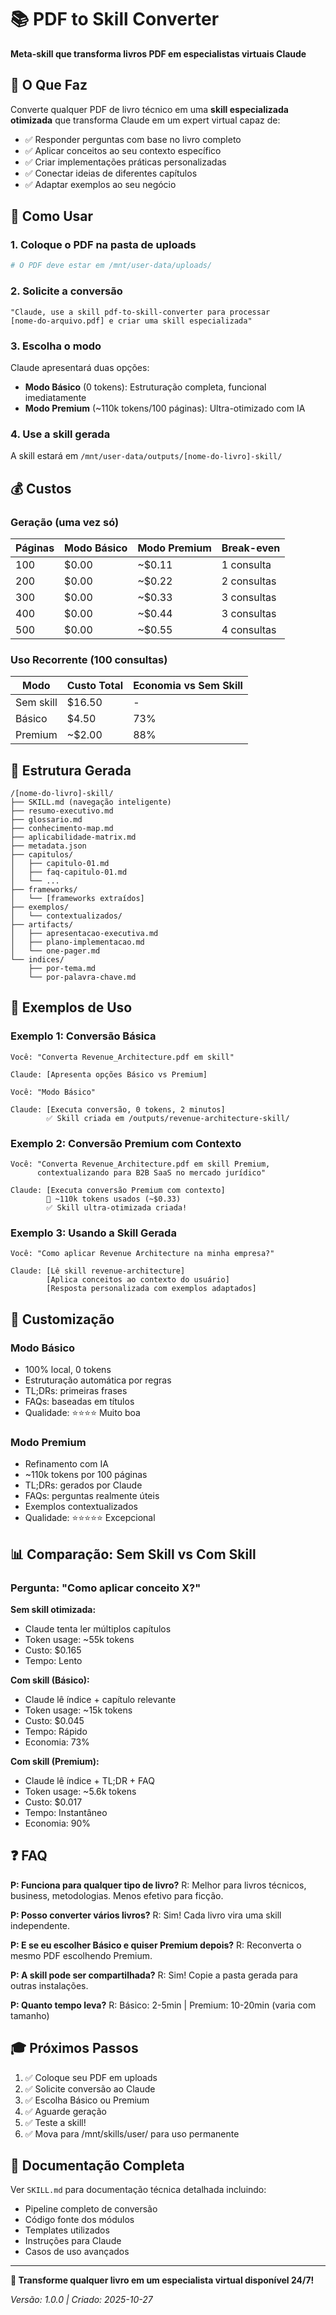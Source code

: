 # 📚 PDF to Skill Converter

**Meta-skill que transforma livros PDF em especialistas virtuais Claude**

## 🎯 O Que Faz

Converte qualquer PDF de livro técnico em uma **skill especializada otimizada** que transforma Claude em um expert virtual capaz de:

- ✅ Responder perguntas com base no livro completo
- ✅ Aplicar conceitos ao seu contexto específico
- ✅ Criar implementações práticas personalizadas
- ✅ Conectar ideias de diferentes capítulos
- ✅ Adaptar exemplos ao seu negócio

## 🚀 Como Usar

### 1. Coloque o PDF na pasta de uploads
```bash
# O PDF deve estar em /mnt/user-data/uploads/
```

### 2. Solicite a conversão
```
"Claude, use a skill pdf-to-skill-converter para processar 
[nome-do-arquivo.pdf] e criar uma skill especializada"
```

### 3. Escolha o modo

Claude apresentará duas opções:
- **Modo Básico** (0 tokens): Estruturação completa, funcional imediatamente
- **Modo Premium** (~110k tokens/100 páginas): Ultra-otimizado com IA

### 4. Use a skill gerada

A skill estará em `/mnt/user-data/outputs/[nome-do-livro]-skill/`

## 💰 Custos

### Geração (uma vez só)

| Páginas | Modo Básico | Modo Premium | Break-even |
|---------|-------------|--------------|------------|
| 100     | $0.00       | ~$0.11       | 1 consulta |
| 200     | $0.00       | ~$0.22       | 2 consultas|
| 300     | $0.00       | ~$0.33       | 3 consultas|
| 400     | $0.00       | ~$0.44       | 3 consultas|
| 500     | $0.00       | ~$0.55       | 4 consultas|

### Uso Recorrente (100 consultas)

| Modo | Custo Total | Economia vs Sem Skill |
|------|-------------|----------------------|
| Sem skill | $16.50 | - |
| Básico | $4.50 | 73% |
| Premium | ~$2.00 | 88% |

## 📖 Estrutura Gerada

```
/[nome-do-livro]-skill/
├── SKILL.md (navegação inteligente)
├── resumo-executivo.md
├── glossario.md
├── conhecimento-map.md
├── aplicabilidade-matrix.md
├── metadata.json
├── capitulos/
│   ├── capitulo-01.md
│   ├── faq-capitulo-01.md
│   └── ...
├── frameworks/
│   └── [frameworks extraídos]
├── exemplos/
│   └── contextualizados/
├── artifacts/
│   ├── apresentacao-executiva.md
│   ├── plano-implementacao.md
│   └── one-pager.md
└── indices/
    ├── por-tema.md
    └── por-palavra-chave.md
```

## 🎯 Exemplos de Uso

### Exemplo 1: Conversão Básica
```
Você: "Converta Revenue_Architecture.pdf em skill"

Claude: [Apresenta opções Básico vs Premium]

Você: "Modo Básico"

Claude: [Executa conversão, 0 tokens, 2 minutos]
        ✅ Skill criada em /outputs/revenue-architecture-skill/
```

### Exemplo 2: Conversão Premium com Contexto
```
Você: "Converta Revenue_Architecture.pdf em skill Premium,
      contextualizando para B2B SaaS no mercado jurídico"

Claude: [Executa conversão Premium com contexto]
        🤖 ~110k tokens usados (~$0.33)
        ✅ Skill ultra-otimizada criada!
```

### Exemplo 3: Usando a Skill Gerada
```
Você: "Como aplicar Revenue Architecture na minha empresa?"

Claude: [Lê skill revenue-architecture]
        [Aplica conceitos ao contexto do usuário]
        [Resposta personalizada com exemplos adaptados]
```

## 🔧 Customização

### Modo Básico
- 100% local, 0 tokens
- Estruturação automática por regras
- TL;DRs: primeiras frases
- FAQs: baseadas em títulos
- Qualidade: ⭐⭐⭐⭐ Muito boa

### Modo Premium
- Refinamento com IA
- ~110k tokens por 100 páginas
- TL;DRs: gerados por Claude
- FAQs: perguntas realmente úteis
- Exemplos contextualizados
- Qualidade: ⭐⭐⭐⭐⭐ Excepcional

## 📊 Comparação: Sem Skill vs Com Skill

### Pergunta: "Como aplicar conceito X?"

**Sem skill otimizada:**
- Claude tenta ler múltiplos capítulos
- Token usage: ~55k tokens
- Custo: $0.165
- Tempo: Lento

**Com skill (Básico):**
- Claude lê índice + capítulo relevante
- Token usage: ~15k tokens
- Custo: $0.045
- Tempo: Rápido
- Economia: 73%

**Com skill (Premium):**
- Claude lê índice + TL;DR + FAQ
- Token usage: ~5.6k tokens
- Custo: $0.017
- Tempo: Instantâneo
- Economia: 90%

## ❓ FAQ

**P: Funciona para qualquer tipo de livro?**
R: Melhor para livros técnicos, business, metodologias. Menos efetivo para ficção.

**P: Posso converter vários livros?**
R: Sim! Cada livro vira uma skill independente.

**P: E se eu escolher Básico e quiser Premium depois?**
R: Reconverta o mesmo PDF escolhendo Premium.

**P: A skill pode ser compartilhada?**
R: Sim! Copie a pasta gerada para outras instalações.

**P: Quanto tempo leva?**
R: Básico: 2-5min | Premium: 10-20min (varia com tamanho)

## 🎓 Próximos Passos

1. ✅ Coloque seu PDF em uploads
2. ✅ Solicite conversão ao Claude
3. ✅ Escolha Básico ou Premium
4. ✅ Aguarde geração
5. ✅ Teste a skill!
6. ✅ Mova para /mnt/skills/user/ para uso permanente

## 📝 Documentação Completa

Ver `SKILL.md` para documentação técnica detalhada incluindo:
- Pipeline completo de conversão
- Código fonte dos módulos
- Templates utilizados
- Instruções para Claude
- Casos de uso avançados

---

**🎉 Transforme qualquer livro em um especialista virtual disponível 24/7!**

*Versão: 1.0.0 | Criado: 2025-10-27*
